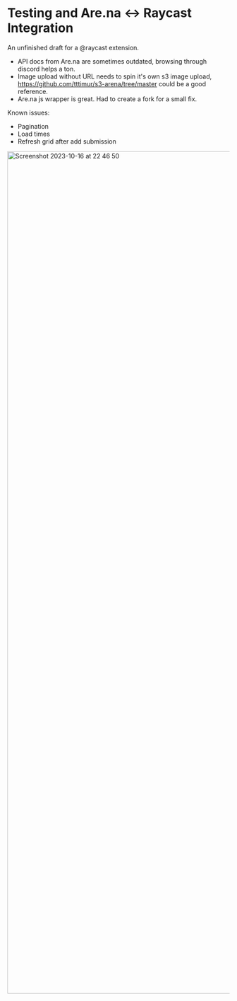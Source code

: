 # Testing and Are.na <-> Raycast Integration

An unfinished draft for a @raycast extension. 

- API docs from Are.na are sometimes outdated, browsing through discord helps a ton.
- Image upload without URL needs to spin it's own s3 image upload, https://github.com/tttimur/s3-arena/tree/master could be a good reference.
- Are.na js wrapper is great. Had to create a fork for a small fix.

Known issues:
- Pagination
- Load times
- Refresh grid after add submission

<img width="1905" alt="Screenshot 2023-10-16 at 22 46 50" src="https://github.com/isabelsa/arena/assets/25415758/460f066d-7a78-43cf-968d-440399783c68">
